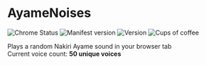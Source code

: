 
# AyameNoises
![Chrome Status](https://img.shields.io/badge/Chrome%20Status-Pending-FF6D0A?logo=google-chrome&style=for-the-badge&logoColor=white&labelColor=333333) ![Manifest version](https://img.shields.io/badge/Chrome%20Manifest%20Version-v3-F0B6D5?logo=google-chrome&style=for-the-badge&logoColor=white&labelColor=333333) ![Version](https://img.shields.io/badge/Version-v1.0-ef0000?style=for-the-badge&labelColor=333333) ![Cups of coffee](https://img.shields.io/badge/Cups%20of%20coffee%20wasted-30-900c3f?logo=ko-fi&style=for-the-badge&logoColor=white&labelColor=333333)<br>

Plays a random Nakiri Ayame sound in your browser tab
<br>
Current voice count: **50 unique voices**
